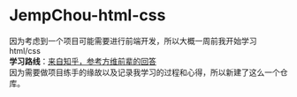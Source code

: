 # JempChou-html-css
因为考虑到一个项目可能需要进行前端开发，所以大概一周前我开始学习html/css  
**学习路线**：[来自知乎，参考方维前辈的回答](https://www.zhihu.com/question/30180100)  
因为需要做项目练手的缘故以及记录我学习的过程和心得，所以新建了这么一个仓库。
